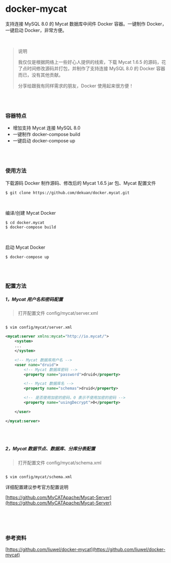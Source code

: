 # docker-mycat

支持连接 MySQL 8.0 的 Mycat 数据库中间件 Docker 容器。一键制作 Docker，一键启动 Docker，非常方便。

<br />


> 说明
>
> 我仅仅是根据网络上一些好心人提供的线索，下载 Mycat 1.6.5 的源码，花了点时间修改源码并打包，并制作了支持连接 MySQL 8.0 的 Docker 容器而已，没有其他贡献。
>
> 分享给跟我有同样需求的朋友，Docker 使用起来很方便！


<br />
<br />


### 容器特点

* 增加支持 Mycat 连接 MySQL 8.0
* 一键制作 docker-compose build
* 一键启动 docker-compose up


<br />
<br />


### 使用方法


下载源码 Docker 制作源码、修改后的 Mycat 1.6.5 jar 包、Mycat 配置文件
~~~
$ git clone https://github.com/dekuan/docker.mycat.git
~~~
<br />

编译/创建 Mycat Docker
~~~
$ cd docker.mycat
$ docker-compose build
~~~
<br />

启动 Mycat Docker
~~~
$ docker-compose up
~~~



<br />
<br />


### 配置方法

##### 1，Mycat 用户名和密码配置

> 打开配置文件 config/mycat/server.xml

~~~

$ vim config/mycat/server.xml
~~~

~~~ xml
<mycat:server xmlns:mycat="http://io.mycat/">
    <system>
    ...
    </system>

    <!-- Mycat 数据库用户名 -->
    <user name="druid">
        <!-- Mycat 数据库密码 -->
        <property name="password">druid</property>

        <!-- Mycat 数据库名 -->
        <property name="schemas">druid</property>

        <!-- 是否使用加密的密码，0 表示不使用加密的密码 -->
        <property name="usingDecrypt">0</property>

    </user>

</mycat:server>
~~~


<br />
<br />


##### 2，Mycat 数据节点、数据库、分库分表配置

> 打开配置文件 config/mycat/schema.xml

~~~

$ vim config/mycat/schema.xml
~~~

详细配置建议参考官方配置说明

[https://github.com/MyCATApache/Mycat-Server](https://github.com/MyCATApache/Mycat-Server)



<br />
<br />
<br />


### 参考资料

[https://github.com/liuwel/docker-mycat](https://github.com/liuwel/docker-mycat)


